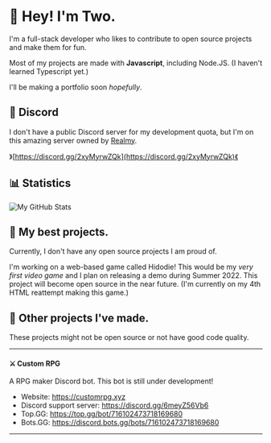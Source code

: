 # 👋 Hey! I'm Two.

I'm a full-stack developer who likes to contribute to open source projects and make them for fun.

Most of my projects are made with **Javascript**, including Node.JS. (I haven't learned Typescript yet.) 

I'll be making a portfolio soon *hopefully*.

## 💬 Discord

I don't have a public Discord server for my development quota, but I'm on this amazing server owned by [Realmy](https://github.com/ItsRealmy).

》[https://discord.gg/2xyMyrwZQk](https://discord.gg/2xyMyrwZQk)《

## 📊 Statistics

![My GitHub Stats](https://github-readme-stats.vercel.app/api?username=real2two&show_icons=true&theme=dark)

## 📌 My best projects.

Currently, I don't have any open source projects I am proud of.

I'm working on a web-based game called Hidodie! This would be my *very first video game* and I plan on releasing a demo during Summer 2022. This project will become open source in the near future. (I'm currently on my 4th HTML reattempt making this game.)

## 📂 Other projects I've made.

These projects might not be open source or not have good code quality.

---

#### ⚔️ Custom RPG

A RPG maker Discord bot. This bot is still under development!

- Website: https://customrpg.xyz
- Discord support server: https://discord.gg/6meyZ56Vb6
- Top.GG: https://top.gg/bot/716102473718169680
- Bots.GG: https://discord.bots.gg/bots/716102473718169680

---
